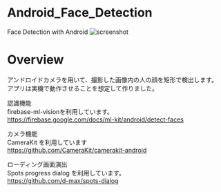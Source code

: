 # Android_Face_Detection
Face Detection with Android
![screenshot](https://user-images.githubusercontent.com/37995730/49683765-660bdc00-fb0d-11e8-9407-58aee691457b.jpg)


# Overview
アンドロイドカメラを用いて、撮影した画像内の人の顔を矩形で検出します。  
アプリは実機で動作させることを想定して作りました。

認識機能  
firebase-ml-visionを利用しています。  
https://firebase.google.com/docs/ml-kit/android/detect-faces

カメラ機能  
CameraKit を利用しています  
https://github.com/CameraKit/camerakit-android

ローディング画面演出  
Spots progress dialog を利用しています。  
https://github.com/d-max/spots-dialog
